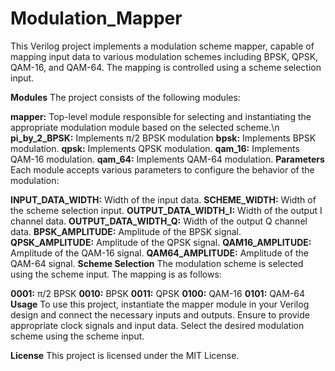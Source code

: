 # Modulation_Mapper <br />
This Verilog project implements a modulation scheme mapper, capable of mapping input data to various modulation schemes including BPSK, QPSK, QAM-16, and QAM-64. The mapping is controlled using a scheme selection input. <br />

**Modules**
The project consists of the following modules:

**mapper:** Top-level module responsible for selecting and instantiating the appropriate modulation module based on the selected scheme.\n
**pi_by_2_BPSK:** Implements π/2 BPSK modulation
**bpsk:** Implements BPSK modulation.
**qpsk:** Implements QPSK modulation.
**qam_16:** Implements QAM-16 modulation.
**qam_64:** Implements QAM-64 modulation.
**Parameters**
Each module accepts various parameters to configure the behavior of the modulation:

**INPUT_DATA_WIDTH:** Width of the input data.
**SCHEME_WIDTH:** Width of the scheme selection input.
**OUTPUT_DATA_WIDTH_I:** Width of the output I channel data.
**OUTPUT_DATA_WIDTH_Q:** Width of the output Q channel data.
**BPSK_AMPLITUDE:** Amplitude of the BPSK signal.
**QPSK_AMPLITUDE:** Amplitude of the QPSK signal.
**QAM16_AMPLITUDE:** Amplitude of the QAM-16 signal.
**QAM64_AMPLITUDE:** Amplitude of the QAM-64 signal.
**Scheme Selection**
The modulation scheme is selected using the scheme input. The mapping is as follows:

**0001:** π/2 BPSK
**0010:** BPSK
**0011:** QPSK
**0100:** QAM-16
**0101:** QAM-64
**Usage**
To use this project, instantiate the mapper module in your Verilog design and connect the necessary inputs and outputs. Ensure to provide appropriate clock signals and input data. Select the desired modulation scheme using the scheme input.

**License**
This project is licensed under the MIT License.
